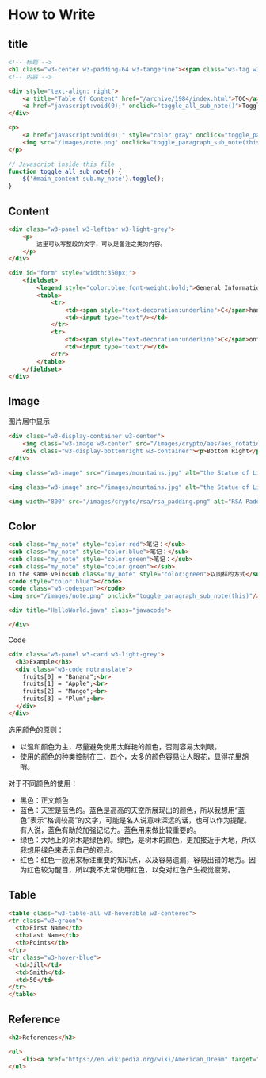 # How to Write

## title

```html
<!-- 标题 -->
<h1 class="w3-center w3-padding-64 w3-tangerine"><span class="w3-tag w3-wide">文章の标题</span></h1>
<!-- 内容 -->

<div style="text-align: right">
    <a title="Table Of Content" href="/archive/1984/index.html">TOC</a>
    <a href="javascript:void(0);" onclick="toggle_all_sub_note()">Toggle Commentary</a>
</div>

<p>
    <a href="javascript:void(0);" style="color:gray" onclick="toggle_paragraph_sub_note(this)"><b>#Click to Toggle Commentary#</b></a>
    <img src="/images/note.png" onclick="toggle_paragraph_sub_note(this)"/>
</p>
```

```javascript
// Javascript inside this file
function toggle_all_sub_note() {
    $('#main_content sub.my_note').toggle();
}
```

## Content

```html
<div class="w3-panel w3-leftbar w3-light-grey">
    <p>
        这里可以写整段的文字，可以是备注之类的内容。
    </p>
</div>
```

```html
<div id="form" style="width:350px;">
    <fieldset>
        <legend style="color:blue;font-weight:bold;">General Information</legend>
        <table>
            <tr>
                <td><span style="text-decoration:underline">C</span>hange Password To:</td>
                <td><input type="text"/></td>
            </tr>
            <tr>
                <td><span style="text-decoration:underline">C</span>onfirm Password:</td>
                <td><input type="text"/></td>
            </tr>
        </table>
    </fieldset>
</div>
```

## Image

图片居中显示

```html
<div class="w3-display-container w3-center">
    <img class="w3-image w3-center" src="/images/crypto/aes/aes_rotation.png" alt="Rotation"/>
    <div class="w3-display-bottomright w3-container"><p>Bottom Right</p></div>
</div>

<img class="w3-image" src="/images/mountains.jpg" alt="the Statue of Liberty" onclick="display_img(this)"/>

<img class="w3-image" src="/images/mountains.jpg" alt="the Statue of Liberty"/>

<img width="800" src="/images/crypto/rsa/rsa_padding.png" alt="RSA Padding"/>
```

## Color

```html
<sub class="my_note" style="color:red">笔记：</sub>
<sub class="my_note" style="color:blue">笔记：</sub>
<sub class="my_note" style="color:green">笔记：</sub>
<sub class="my_note" style="color:green"></sub>
In the same vein<sub class="my_note" style="color:green">以同样的方式</sub>
<code style="color:blue"></code>
<code class="w3-codespan"></code>
<img src="/images/note.png" onclick="toggle_paragraph_sub_note(this)"/>

<div title="HelloWorld.java" class="javacode">

</div>
```

Code

```html
<div class="w3-panel w3-card w3-light-grey">
  <h3>Example</h3>
  <div class="w3-code notranslate">
    fruits[0] = "Banana";<br>
    fruits[1] = "Apple";<br>
    fruits[2] = "Mango";<br>
    fruits[3] = "Plum";<br>
  </div>
</div>
```

选用颜色的原则：

- 以温和颜色为主，尽量避免使用太鲜艳的颜色，否则容易太刺眼。
- 使用的颜色的种类控制在三、四个，太多的颜色容易让人眼花，显得花里胡哨。

对于不同颜色的使用：

- 黑色：正文颜色
- 蓝色：天空是蓝色的。蓝色是高高的天空所展现出的颜色，所以我想用“蓝色”表示“格调较高”的文字，可能是名人说意味深远的话，也可以作为提醒。有人说，蓝色有助於加强记忆力。蓝色用来做比较重要的。
- 绿色：大地上的树木是绿色的。绿色，是树木的颜色，更加接近于大地，所以我想用绿色来表示自己的观点。
- 红色：红色一般用来标注重要的知识点，以及容易遗漏，容易出错的地方。因为红色较为醒目，所以我不太常使用红色，以免对红色产生视觉疲劳。

## Table

```html
<table class="w3-table-all w3-hoverable w3-centered">
<tr class="w3-green">
  <th>First Name</th>
  <th>Last Name</th>
  <th>Points</th>
</tr>
<tr class="w3-hover-blue">
  <td>Jill</td>
  <td>Smith</td>
  <td>50</td>
</tr>
</table>
```

## Reference

```html
<h2>References</h2>

<ul>
    <li><a href="https://en.wikipedia.org/wiki/American_Dream" target="_blank">Wiki: American Dream</a></li>
</ul>
```
